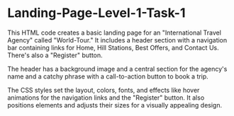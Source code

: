 # Landing-Page-Level-1-Task-1
This HTML code creates a basic landing page for an "International Travel Agency" called "World-Tour." It includes a header section with a navigation bar containing links for Home, Hill Stations, Best Offers, and Contact Us. There's also a "Register" button.

The header has a background image and a central section for the agency's name and a catchy phrase with a call-to-action button to book a trip.

The CSS styles set the layout, colors, fonts, and effects like hover animations for the navigation links and the "Register" button. It also positions elements and adjusts their sizes for a visually appealing design.

